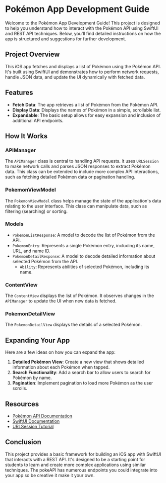 # Pokémon App Development Guide

Welcome to the Pokémon App Development Guide! This project is designed to help you understand how to interact with the Pokémon API using SwiftUI and REST API techniques. Below, you'll find detailed instructions on how the app is structured and suggestions for further development.

## Project Overview

This iOS app fetches and displays a list of Pokémon using the Pokémon API. It's built using SwiftUI and demonstrates how to perform network requests, handle JSON data, and update the UI dynamically with fetched data.

## Features

- **Fetch Data**: The app retrieves a list of Pokémon from the Pokémon API.
- **Display Data**: Displays the names of Pokémon in a simple, scrollable list.
- **Expandable**: The basic setup allows for easy expansion and inclusion of additional API endpoints.

## How It Works

### APIManager

The `APIManager` class is central to handling API requests. It uses `URLSession` to make network calls and parses JSON responses to extract Pokémon data. This class can be extended to include more complex API interactions, such as fetching detailed Pokémon data or pagination handling.

### PokemonViewModel

The `PokemonViewModel` class helps manage the state of the application's data relating to the user interface. This class can manipulate data, such as filtering (searching) or sorting.

### Models

- `PokemonListResponse`: A model to decode the list of Pokémon from the API.
- `PokemonEntry`: Represents a single Pokémon entry, including its name, URL, and name ID.
- `PokemonDetailResponse`: A model to decode detailed information about selected Pokémon from the API.
  - `Ability`: Represents abilities of selected Pokémon, including its name.

### ContentView

The `ContentView` displays the list of Pokémon. It observes changes in the `APIManager` to update the UI when new data is fetched.

### PokemonDetailView

The `PokemonDetailView` displays the details of a selected Pokémon.

## Expanding Your App

Here are a few ideas on how you can expand the app:

1. **Detailed Pokémon View**: Create a new view that shows detailed information about each Pokémon when tapped.
2. **Search Functionality**: Add a search bar to allow users to search for Pokémon by name.
3. **Pagination**: Implement pagination to load more Pokémon as the user scrolls.

## Resources

- [Pokémon API Documentation](https://pokeapi.co/docs/v2)
- [SwiftUI Documentation](https://developer.apple.com/documentation/swiftui/)
- [URLSession Tutorial](https://developer.apple.com/documentation/foundation/urlsession)

## Conclusion

This project provides a basic framework for building an iOS app with SwiftUI that interacts with a REST API. It's designed to be a starting point for students to learn and create more complex applications using similar techniques. The pokeAPI has numerous endpoints you could integrate into your app so be creative it make it your own. 



